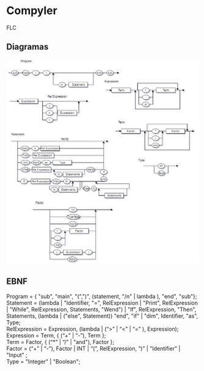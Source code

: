 # Compyler
FLC

## Diagramas 
![Diagramaaaa](diagramsz.png)

## EBNF
Program = { "sub", "main", "(",")", (statement, "/n" | lambda ), "end", "sub"};<br>
Statement = (lambda | "Identifier, "=", RelExpression | "Print", RelExpression | "While", RelExpression, Statements, "Wend") | "If", RelExpression, "Then", Statements, (lambda | ("else", Statement)) "end", "if" | "dim", Identifier, "as", Type;<br>
RelExpression = Expression, (lambda | (“>” | “<” | “=” ), Expression);<br>
Expression = Term, { (“+” | “-”), Term };<br>
Term =  Factor, { (“*” | “/” | "and"), Factor };<br>
Factor = (“+” | “-”), Factor | INT | “(”, RelExpression, “)” | "Identifier" | "Input" ;<br>
Type = "Integer" | "Boolean"; <br>

